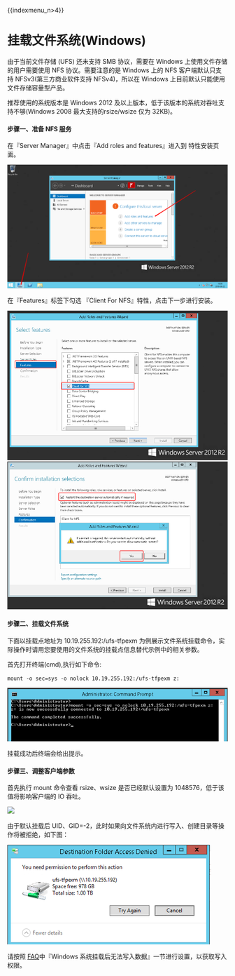 {{indexmenu_n>4}}

# 挂载文件系统(Windows)

由于当前文件存储 (UFS) 还未支持 SMB 协议，需要在 Windows 上使用文件存储的用户需要使用 NFS 协议。需要注意的是 Windows 上的 NFS 客户端默认只支持 NFSv3(第三方商业软件支持 NFSv4)，所以在 Windows 上目前默认只能使用文件存储容量型产品。

推荐使用的系统版本是 Windows 2012 及以上版本，低于该版本的系统对吞吐支持不够(Windows 2008 最大支持的rsize/wsize 仅为 32KB)。

#### 步骤一、准备 NFS 服务
在『Server Manager』中点击『Add roles and features』进入到 特性安装页面。

![](/images/windows1.png)

在『Features』标签下勾选 『Client For NFS』特性，点击下一步进行安装。

![](/images/windows2.png)
![](/images/windows3.png)

#### 步骤二、挂载文件系统
下面以挂载点地址为 10.19.255.192:/ufs-tfpexm 为例展示文件系统挂载命令，实际操作时请用您要使用的文件系统的挂载点信息替代示例中的相关参数。

首先打开终端(cmd),执行如下命令:

    mount -o sec=sys -o nolock 10.19.255.192:/ufs-tfpexm z:

![](/images/windows4.png)

挂载成功后终端会给出提示。

#### 步骤三、调整客户端参数
首先执行 mount 命令查看 rsize、wsize 是否已经默认设置为 1048576，低于该值将影响客户端的 IO 吞吐。

![](/windows5.png)

由于默认挂载后 UID、GID=-2，此时如果向文件系统内进行写入、创建目录等操作将被拒绝，如下图：

![](/images/windows6.png)

请按照 [FAQ](/storage_cdn/ufs)中『Windows 系统挂载后无法写入数据』一节进行设置，以获取写入权限。

